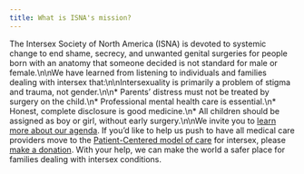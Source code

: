 ```yaml
---
title: What is ISNA's mission?
---
```


The Intersex Society of North America (<span class="caps">ISNA</span>) is devoted to systemic change to end shame, secrecy, and unwanted genital surgeries for people born with an anatomy that someone decided is not standard for male or female.\n\nWe have learned from listening to individuals and families dealing with intersex that:\n\nIntersexuality is primarily a problem of stigma and trauma, not gender.\n\n\* Parents&#8217; distress must not be treated by surgery on the child.\n\* Professional mental health care is essential.\n\* Honest, complete disclosure is good medicine.\n\* All children should be assigned as boy or girl, without early surgery.\n\nWe invite you to [learn more about our agenda][1]. If you&#8217;d like to help us push to have all medical care providers move to the [Patient-Centered model of care][2] for intersex, please [make a donation][3]. With your help, we can make the world a safer place for families dealing with intersex conditions.

 [1]: /agenda
 [2]: /compare
 [3]: /donate